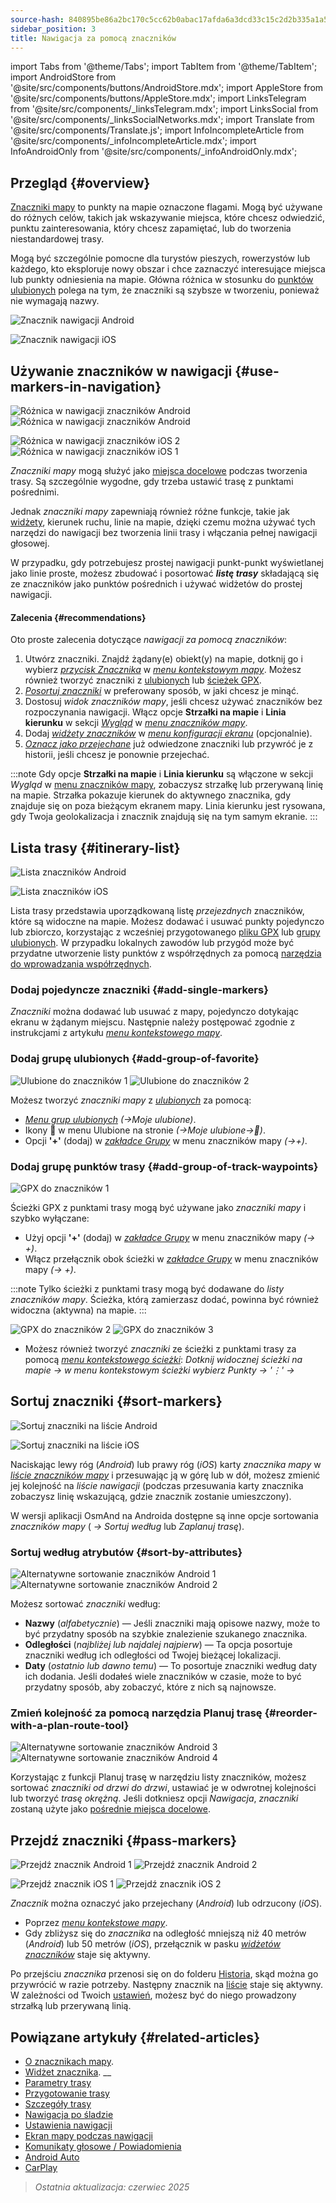 ```yaml
---
source-hash: 840895be86a2bc170c5cc62b0abac17afda6a3dcd33c15c2d2b335a1a52fa27e
sidebar_position: 3
title: Nawigacja za pomocą znaczników
---
```

import Tabs from '@theme/Tabs';
import TabItem from '@theme/TabItem';
import AndroidStore from '@site/src/components/buttons/AndroidStore.mdx';
import AppleStore from '@site/src/components/buttons/AppleStore.mdx';
import LinksTelegram from '@site/src/components/_linksTelegram.mdx';
import LinksSocial from '@site/src/components/_linksSocialNetworks.mdx';
import Translate from '@site/src/components/Translate.js';
import InfoIncompleteArticle from '@site/src/components/_infoIncompleteArticle.mdx';
import InfoAndroidOnly from '@site/src/components/_infoAndroidOnly.mdx';




## Przegląd {#overview}

[Znaczniki mapy](../../personal/markers.md) to punkty na mapie oznaczone flagami. Mogą być używane do różnych celów, takich jak wskazywanie miejsca, które chcesz odwiedzić, punktu zainteresowania, który chcesz zapamiętać, lub do tworzenia niestandardowej trasy.

Mogą być szczególnie pomocne dla turystów pieszych, rowerzystów lub każdego, kto eksploruje nowy obszar i chce zaznaczyć interesujące miejsca lub punkty odniesienia na mapie. Główna różnica w stosunku do [punktów ulubionych](../../personal/favorites.md) polega na tym, że znaczniki są szybsze w tworzeniu, ponieważ nie wymagają nazwy.

<Tabs groupId="operating-systems" queryString="operating-systems">

<TabItem value="android" label="Android">

![Znacznik nawigacji Android](@site/static/img/navigation/marker/navigation_marker_android.png)

</TabItem>

<TabItem value="ios" label="iOS">

![Znacznik nawigacji iOS](@site/static/img/navigation/marker/navigation_marker_ios.png)

</TabItem>

</Tabs>


## Używanie znaczników w nawigacji {#use-markers-in-navigation}

<Tabs groupId="operating-systems" queryString="operating-systems">

<TabItem value="android" label="Android">

![Różnica w nawigacji znaczników Android](@site/static/img/navigation/marker/markers_ex_andr_2.png) ![Różnica w nawigacji znaczników Android](@site/static/img/navigation/marker/markers_ex_andr_1.png)

</TabItem>

<TabItem value="ios" label="iOS">

![Różnica w nawigacji znaczników iOS 2](@site/static/img/navigation/marker/markers_ex_ios_2.png) ![Różnica w nawigacji znaczników iOS 1](@site/static/img/navigation/marker/markers_ex_ios_1.png)

</TabItem>

</Tabs>

*Znaczniki mapy* mogą służyć jako [miejsca docelowe](./route-navigation#set-destinations) podczas tworzenia trasy. Są szczególnie wygodne, gdy trzeba ustawić trasę z punktami pośrednimi.

Jednak *znaczniki mapy* zapewniają również różne funkcje, takie jak [widżety](../../widgets/markers.md), kierunek ruchu, linie na mapie, dzięki czemu można używać tych narzędzi do nawigacji bez tworzenia linii trasy i włączania pełnej nawigacji głosowej.

W przypadku, gdy potrzebujesz prostej nawigacji punkt-punkt wyświetlanej jako linie proste, możesz zbudować i posortować ***listę trasy*** składającą się ze znaczników jako punktów pośrednich i używać widżetów do prostej nawigacji.


#### Zalecenia {#recommendations}

Oto proste zalecenia dotyczące *nawigacji za pomocą znaczników*:

1. Utwórz znaczniki. Znajdź żądany(e) obiekt(y) na mapie, dotknij go i wybierz *[przycisk Znacznika](../../personal/markers.md#add--edit-markers)* w *[menu kontekstowym mapy](../../map/map-context-menu.md#add--edit-marker)*. Możesz również tworzyć znaczniki z [ulubionych](#add-group-of-favorite) lub [ścieżek GPX](#add-group-of-track-waypoints).
2. [*Posortuj znaczniki*](#sort-markers) w preferowany sposób, w jaki chcesz je minąć.
3. Dostosuj *widok znaczników mapy*, jeśli chcesz używać znaczników bez rozpoczynania nawigacji. Włącz opcje **Strzałki na mapie** i **Linia kierunku** w sekcji *[Wygląd](../../personal/markers.md#appearance-on-the-map)* w *[menu znaczników mapy](../../personal/markers.md#actions)*.
4. Dodaj *[widżety znaczników](../../personal/markers.md#markers)* w *[menu konfiguracji ekranu](../../widgets/configure-screen.md)* (opcjonalnie).
5. [*Oznacz jako przejechane*](#pass-markers) już odwiedzone znaczniki lub przywróć je z historii, jeśli chcesz je ponownie przejechać.

:::note
Gdy opcje **Strzałki na mapie** i **Linia kierunku** są włączone w sekcji *Wygląd* w [menu znaczników mapy](../../personal/markers.md#appearance-on-the-map), zobaczysz strzałkę lub przerywaną linię na mapie. Strzałka pokazuje kierunek do aktywnego znacznika, gdy znajduje się on poza bieżącym ekranem mapy. Linia kierunku jest rysowana, gdy Twoja geolokalizacja i znacznik znajdują się na tym samym ekranie.
:::


## Lista trasy {#itinerary-list}

<Tabs groupId="operating-systems" queryString="operating-systems">

<TabItem value="android" label="Android">

![Lista znaczników Android](@site/static/img/navigation/marker/markers_list_andr.png)

</TabItem>

<TabItem value="ios" label="iOS">

![Lista znaczników iOS](@site/static/img/navigation/marker/markers_list_ios.png)

</TabItem>

</Tabs>


Lista trasy przedstawia uporządkowaną listę *przejezdnych* znaczników, które są widoczne na mapie. Możesz dodawać i usuwać punkty pojedynczo lub zbiorczo, korzystając z wcześniej przygotowanego [pliku GPX](#add-group-of-track-waypoints) lub [grupy ulubionych](#add-group-of-favorite). W przypadku lokalnych zawodów lub przygód może być przydatne utworzenie listy punktów z współrzędnych za pomocą [narzędzia do wprowadzania współrzędnych](../../plan-route/coordinate-input.md).


### Dodaj pojedyncze znaczniki {#add-single-markers}

*Znaczniki* można dodawać lub usuwać z mapy, pojedynczo dotykając ekranu w żądanym miejscu. Następnie należy postępować zgodnie z instrukcjami z artykułu *[menu kontekstowego mapy](../../map/map-context-menu.md#add--edit-marker)*.


### Dodaj grupę ulubionych {#add-group-of-favorite}

<InfoAndroidOnly />

![Ulubione do znaczników 1](@site/static/img/navigation/marker/markers_favorites_andr_3.png) ![Ulubione do znaczników 2](@site/static/img/navigation/marker/markers_favorites_andr_2.png)

Możesz tworzyć *znaczniki mapy* z *[ulubionych](../../personal/favorites.md)* za pomocą:

- *[Menu grup ulubionych](../../personal/favorites.md#favorite-group-actions)* *(<Translate android="true" ids="shared_string_menu,shared_string_my_places"/>→Moje ulubione)*.
- Ikony &#128681; w menu Ulubione na stronie *(<Translate android="true" ids="shared_string_menu,shared_string_my_places"/>→Moje ulubione→&#128681;)*.
- Opcji **'+'** (dodaj) w *[zakładce Grupy](../../personal/markers.md#marker-groups)* w menu znaczników mapy *(<Translate android="true" ids="shared_string_menu,map_markers,shared_string_groups"/>→+)*.


### Dodaj grupę punktów trasy {#add-group-of-track-waypoints}

<InfoAndroidOnly />

![GPX do znaczników 1](@site/static/img/navigation/marker/track_to_markers_andr.png)

Ścieżki GPX z punktami trasy mogą być używane jako *znaczniki mapy* i szybko wyłączane:

- Użyj opcji **'+'** (dodaj) w *[zakładce Grupy](../../personal/markers.md#marker-groups)* w menu znaczników mapy *(<Translate android="true" ids="shared_string_menu,map_markers,shared_string_groups"/>→ +)*.
- Włącz przełącznik obok ścieżki w *[zakładce Grupy](../../personal/markers.md#marker-groups)* w menu znaczników mapy *(<Translate android="true" ids="shared_string_menu,map_markers,shared_string_groups"/>→ +)*.

:::note
Tylko ścieżki z punktami trasy mogą być dodawane do *listy znaczników mapy*. Ścieżka, którą zamierzasz dodać, powinna być również widoczna (aktywna) na mapie.
:::

![GPX do znaczników 2](@site/static/img/navigation/marker/track_to_markers_andr_2.png) ![GPX do znaczników 3](@site/static/img/navigation/marker/track_to_markers_andr_3.png)

- Możesz również tworzyć *znaczniki* ze ścieżki z punktami trasy za pomocą *[menu kontekstowego ścieżki](../../map/tracks/track-context-menu.md#points--waypoints)*: *Dotknij widocznej ścieżki na mapie → w menu kontekstowym ścieżki wybierz Punkty → '&#8942;' → <Translate android="true" ids="add_group_to_markers"/>*


## Sortuj znaczniki {#sort-markers}

<Tabs groupId="operating-systems" queryString="operating-systems">

<TabItem value="android" label="Android">

![Sortuj znaczniki na liście Android](@site/static/img/navigation/marker/sort_markers_andr.png)

</TabItem>

<TabItem value="ios" label="iOS">

![Sortuj znaczniki na liście iOS](@site/static/img/navigation/marker/sort_markers_ios.png)

</TabItem>

</Tabs>

Naciskając lewy róg (*Android*) lub prawy róg (*iOS*) karty *znacznika mapy* w *[liście znaczników mapy](../../personal/markers.md#itinerary-list)* i przesuwając ją w górę lub w dół, możesz zmienić jej kolejność na *liście nawigacji* (podczas przesuwania karty znacznika zobaczysz linię wskazującą, gdzie znacznik zostanie umieszczony).

W wersji aplikacji OsmAnd na Androida dostępne są inne opcje sortowania *znaczników mapy* (*<Translate android="true" ids="shared_string_menu,map_markers,shared_string_more"/> →* *Sortuj według* lub *Zaplanuj trasę*).


### Sortuj według atrybutów {#sort-by-attributes}

<Tabs groupId="operating-systems" queryString="operating-systems">

<TabItem value="android" label="Android">

![Alternatywne sortowanie znaczników Android 1](@site/static/img/navigation/marker/sorting_markers_andr_1.png) ![Alternatywne sortowanie znaczników Android 2](@site/static/img/navigation/marker/sorting_markers_andr_2.png)

</TabItem>

<TabItem value="ios" label="iOS">

<InfoAndroidOnly />

</TabItem>

</Tabs>

Możesz sortować *znaczniki* według:

- **Nazwy** (*alfabetycznie*) — Jeśli znaczniki mają opisowe nazwy, może to być przydatny sposób na szybkie znalezienie szukanego znacznika.
- **Odległości** (*najbliżej lub najdalej najpierw*) — Ta opcja posortuje znaczniki według ich odległości od Twojej bieżącej lokalizacji.
- **Daty** (*ostatnio lub dawno temu*) — To posortuje znaczniki według daty ich dodania. Jeśli dodałeś wiele znaczników w czasie, może to być przydatny sposób, aby zobaczyć, które z nich są najnowsze.


### Zmień kolejność za pomocą narzędzia Planuj trasę {#reorder-with-a-plan-route-tool}

<InfoAndroidOnly />

![Alternatywne sortowanie znaczników Android 3](@site/static/img/navigation/marker/sorting_markers_andr_3.png) ![Alternatywne sortowanie znaczników Android 4](@site/static/img/navigation/marker/sorting_markers_andr_4.png)

Korzystając z funkcji Planuj trasę w narzędziu listy znaczników, możesz sortować *znaczniki* *od drzwi do drzwi*, ustawiać je w odwrotnej kolejności lub tworzyć *trasę okrężną*. Jeśli dotkniesz opcji *Nawigacja*, *znaczniki* zostaną użyte jako [pośrednie miejsca docelowe](../setup/route-navigation.md#intermediate-destinations).


## Przejdź znaczniki {#pass-markers}

<Tabs groupId="operating-systems" queryString="operating-systems">

<TabItem value="android" label="Android">

![Przejdź znacznik Android 1](@site/static/img/navigation/marker/pass_markers_andr_1.png) ![Przejdź znacznik Android 2](@site/static/img/navigation/marker/pass_markers_andr_2.png)

</TabItem>

<TabItem value="ios" label="iOS">

![Przejdź znacznik iOS 1](@site/static/img/navigation/marker/pass_markers_ios_1.png) ![Przejdź znacznik iOS 2](@site/static/img/navigation/marker/pass_markers_ios_2.png)

</TabItem>

</Tabs>

*Znacznik* można oznaczyć jako przejechany (*Android*) lub odrzucony (*iOS*).

- Poprzez *[menu kontekstowe mapy](../../map/map-context-menu.md#add--edit-marker)*.
- Gdy zbliżysz się do *znacznika* na odległość mniejszą niż 40 metrów (*Android*) lub 50 metrów (*iOS*), przełącznik w pasku *[widżetów znaczników](../../widgets/markers.md#top-bar-widget)* staje się aktywny.

Po przejściu *znacznika* przenosi się on do folderu [Historia](../../personal/markers.md#history), skąd można go przywrócić w razie potrzeby. Następny znacznik na [liście](#itinerary-list) staje się aktywny. W zależności od Twoich [ustawień](#use-markers-in-navigation), możesz być do niego prowadzony strzałką lub przerywaną linią.


## Powiązane artykuły {#related-articles}

- [O znacznikach mapy](../../personal/markers.md).
- [Widżet znacznika](../../widgets/markers.md).
__
- [Parametry trasy](../routing/osmand-routing.md#routing-types)
- [Przygotowanie trasy](./route-navigation.md)
- [Szczegóły trasy](./route-details.md)
- [Nawigacja po śladzie](./gpx-navigation.md)
- [Ustawienia nawigacji](../guidance/navigation-settings.md)
- [Ekran mapy podczas nawigacji](../guidance/map-during-navigation.md)
- [Komunikaty głosowe / Powiadomienia](../guidance/voice-navigation.md)
- [Android Auto](../auto-car.md)
- [CarPlay](../car-play.md)

> *Ostatnia aktualizacja: czerwiec 2025*
